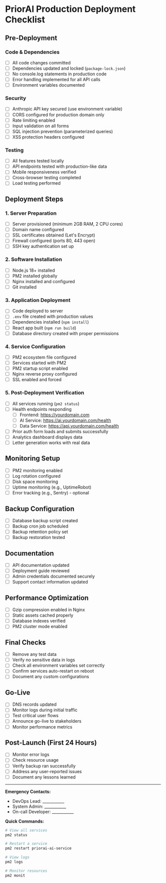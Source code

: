 # PriorAI Production Deployment Checklist

## Pre-Deployment

### Code & Dependencies
- [ ] All code changes committed
- [ ] Dependencies updated and locked (`package-lock.json`)
- [ ] No console.log statements in production code
- [ ] Error handling implemented for all API calls
- [ ] Environment variables documented

### Security
- [ ] Anthropic API key secured (use environment variable)
- [ ] CORS configured for production domain only
- [ ] Rate limiting enabled
- [ ] Input validation on all forms
- [ ] SQL injection prevention (parameterized queries)
- [ ] XSS protection headers configured

### Testing
- [ ] All features tested locally
- [ ] API endpoints tested with production-like data
- [ ] Mobile responsiveness verified
- [ ] Cross-browser testing completed
- [ ] Load testing performed

## Deployment Steps

### 1. Server Preparation
- [ ] Server provisioned (minimum 2GB RAM, 2 CPU cores)
- [ ] Domain name configured
- [ ] SSL certificates obtained (Let's Encrypt)
- [ ] Firewall configured (ports 80, 443 open)
- [ ] SSH key authentication set up

### 2. Software Installation
- [ ] Node.js 18+ installed
- [ ] PM2 installed globally
- [ ] Nginx installed and configured
- [ ] Git installed

### 3. Application Deployment
- [ ] Code deployed to server
- [ ] `.env` file created with production values
- [ ] Dependencies installed (`npm install`)
- [ ] React app built (`npm run build`)
- [ ] Database directory created with proper permissions

### 4. Service Configuration
- [ ] PM2 ecosystem file configured
- [ ] Services started with PM2
- [ ] PM2 startup script enabled
- [ ] Nginx reverse proxy configured
- [ ] SSL enabled and forced

### 5. Post-Deployment Verification
- [ ] All services running (`pm2 status`)
- [ ] Health endpoints responding
  - [ ] Frontend: https://yourdomain.com
  - [ ] AI Service: https://ai.yourdomain.com/health
  - [ ] Data Service: https://api.yourdomain.com/health
- [ ] Prior auth form loads and submits successfully
- [ ] Analytics dashboard displays data
- [ ] Letter generation works with real data

## Monitoring Setup

- [ ] PM2 monitoring enabled
- [ ] Log rotation configured
- [ ] Disk space monitoring
- [ ] Uptime monitoring (e.g., UptimeRobot)
- [ ] Error tracking (e.g., Sentry) - optional

## Backup Configuration

- [ ] Database backup script created
- [ ] Backup cron job scheduled
- [ ] Backup retention policy set
- [ ] Backup restoration tested

## Documentation

- [ ] API documentation updated
- [ ] Deployment guide reviewed
- [ ] Admin credentials documented securely
- [ ] Support contact information updated

## Performance Optimization

- [ ] Gzip compression enabled in Nginx
- [ ] Static assets cached properly
- [ ] Database indexes verified
- [ ] PM2 cluster mode enabled

## Final Checks

- [ ] Remove any test data
- [ ] Verify no sensitive data in logs
- [ ] Check all environment variables set correctly
- [ ] Confirm services auto-restart on reboot
- [ ] Document any custom configurations

## Go-Live

- [ ] DNS records updated
- [ ] Monitor logs during initial traffic
- [ ] Test critical user flows
- [ ] Announce go-live to stakeholders
- [ ] Monitor performance metrics

## Post-Launch (First 24 Hours)

- [ ] Monitor error logs
- [ ] Check resource usage
- [ ] Verify backup ran successfully
- [ ] Address any user-reported issues
- [ ] Document any lessons learned

---

**Emergency Contacts:**
- DevOps Lead: ___________
- System Admin: ___________
- On-call Developer: ___________

**Quick Commands:**
```bash
# View all services
pm2 status

# Restart a service
pm2 restart priorai-ai-service

# View logs
pm2 logs

# Monitor resources
pm2 monit
``` 